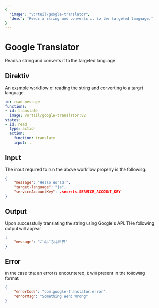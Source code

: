 ```yaml
---
{
  "image": "vorteil/google-translator",
  "desc": "Reads a string and converts it to the targeted language."
}
---
```


# Google Translator

Reads a string and converts it to the targeted language.

## Direktiv

An example workflow of reading the string and converting to a target language.

```yaml
id: read-message
functions:
- id: translate
  image: vorteil/google-translator:v2
states:
- id: read
  type: action
  action:
    function: translate
    input: .
```

## Input

The input required to run the above workflow properly is the following:

```json
{
    "message": "Hello World!",
    "target-language": "ja",
    "serviceAccountKey": .secrets.SERVICE_ACCOUNT_KEY
}
```

## Output

Upon successfully translating the string using Google's API. THe following output will appear

```json
{
    "message": "こんにちは世界"
}
```

## Error

In the case that an error is encountered, it will present in the following format:

```json
{
    "errorCode": "com.google-translator.error",
    "errorMsg": "Something Went Wrong"
}
```

